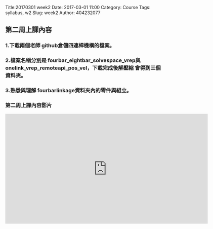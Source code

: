 Title:20170301 week2
Date: 2017-03-01 11:00
Category: Course
Tags: syllabus, w2
Slug: week2
Author: 404232077

<h2>第二周上課內容</h2>

<h3>1.下載兩個老師 github倉儲四連桿機構的檔案。</h3>

<h3>2.檔案名稱分別是 fourbar_eightbar_solvespace_vrep與 onelink_vrep_remoteapi_pos_vel，下載完成後解壓縮
會得到三個資料夾。</h3>

<h3>3.熟悉與理解 fourbarlinkage資料夾內的零件與組立。</h3>

<h3>第二周上課內容影片</h3><iframe src="https://player.vimeo.com/video/208304983" width="640" height="347" frameborder="0" webkitallowfullscreen mozallowfullscreen allowfullscreen></iframe>